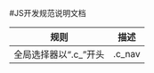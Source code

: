 #JS开发规范说明文档

|规则|描述|
|--------------------------|--------------------------|
|全局选择器以“.c_”开头| .c_nav |